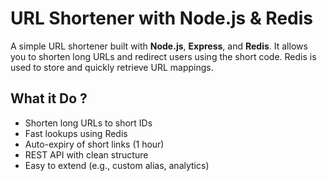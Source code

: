 # URL Shortener with Node.js & Redis

A simple URL shortener built with **Node.js**, **Express**, and **Redis**. It allows you to shorten long URLs and redirect users using the short code. Redis is used to store and quickly retrieve URL mappings.


## What it Do ?

- Shorten long URLs to short IDs
- Fast lookups using Redis
- Auto-expiry of short links (1 hour)
- REST API with clean structure
- Easy to extend (e.g., custom alias, analytics)


